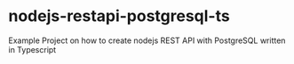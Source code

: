 # nodejs-restapi-postgresql-ts
Example Project on how to create nodejs REST API with PostgreSQL written in Typescript
